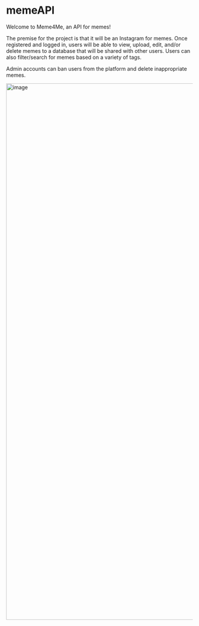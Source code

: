 # memeAPI

Welcome to Meme4Me, an API for memes!

The premise for the project is that it will be an Instagram for memes. 
Once registered and logged in, users will be able to view, upload, edit, and/or delete memes to a database that will be shared with other users.
Users can also filter/search for memes based on a variety of tags.

Admin accounts can ban users from the platform and delete inappropriate memes.

<img width="1445" alt="image" src="https://user-images.githubusercontent.com/6026227/205164619-7e0efdbc-a1d9-46b0-851b-0cf02b77a41d.png">

